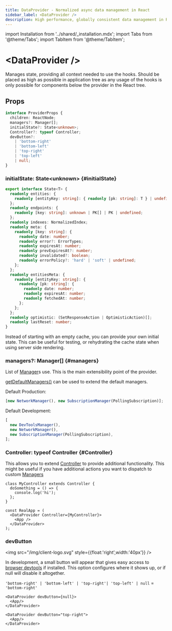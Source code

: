```yaml
---
title: DataProvider - Normalized async data management in React
sidebar_label: <DataProvider />
description: High performance, globally consistent data management in React
---
```


import Installation from '../shared/\_installation.mdx';
import Tabs from '@theme/Tabs';
import TabItem from '@theme/TabItem';

# &lt;DataProvider />

Manages state, providing all context needed to use the hooks. Should be placed as high as possible
in application tree as any usage of the hooks is only possible for components below the provider
in the React tree.

<Installation />

## Props

```typescript
interface ProviderProps {
  children: ReactNode;
  managers?: Manager[];
  initialState?: State<unknown>;
  Controller?: typeof Controller;
  devButton?:
    | 'bottom-right'
    | 'bottom-left'
    | 'top-right'
    | 'top-left'
    | null;
}
```

### initialState: State&lt;unknown\> {#initialState}

```typescript
export interface State<T> {
  readonly entities: {
    readonly [entityKey: string]: { readonly [pk: string]: T } | undefined;
  };
  readonly endpoints: {
    readonly [key: string]: unknown | PK[] | PK | undefined;
  };
  readonly indexes: NormalizedIndex;
  readonly meta: {
    readonly [key: string]: {
      readonly date: number;
      readonly error?: ErrorTypes;
      readonly expiresAt: number;
      readonly prevExpiresAt?: number;
      readonly invalidated?: boolean;
      readonly errorPolicy?: 'hard' | 'soft' | undefined;
    };
  };
  readonly entitiesMeta: {
    readonly [entityKey: string]: {
      readonly [pk: string]: {
        readonly date: number;
        readonly expiresAt: number;
        readonly fetchedAt: number;
      };
    };
  };
  readonly optimistic: (SetResponseAction | OptimisticAction)[];
  readonly lastReset: number;
}
```

Instead of starting with an empty cache, you can provide your own initial state. This can
be useful for testing, or rehydrating the cache state when using server side rendering.

### managers?: Manager[] {#managers}

List of [Manager](./Manager.md)s use. This is the main extensibility point of the provider.

[getDefaultManagers()](./getDefaultManagers.md) can be used to extend the default managers.

Default Production:

```typescript
[new NetworkManager(), new SubscriptionManager(PollingSubscription)];
```

Default Development:

```typescript
[
  new DevToolsManager(),
  new NetworkManager(),
  new SubscriptionManager(PollingSubscription),
];
```

### Controller: typeof Controller {#Controller}

This allows you to extend [Controller](./Controller.md) to provide additional functionality.
This might be useful if you have additional actions you want to dispatch to custom [Managers](./Manager.md)

```tsx
class MyController extends Controller {
  doSomething = () => {
    console.log('hi');
  };
}

const RealApp = (
  <DataProvider Controller={MyController}>
    <App />
  </DataProvider>
);
```

### devButton

<img src="/img/client-logo.svg" style={{float:'right',width:'40px'}} />

In development, a small button will appear that gives easy access to [browser devtools](../getting-started/debugging.md) if
installed. This option configures where it shows up, or if null will disable it altogether.

`'bottom-right' | 'bottom-left' | 'top-right'| 'top-left' | null` = `'bottom-right'`

```tsx title="Disable button"
<DataProvider devButton={null}>
  <App/>
</DataProvider>
```

```tsx title="Place in top right corner"
<DataProvider devButton="top-right">
  <App/>
</DataProvider>
```
